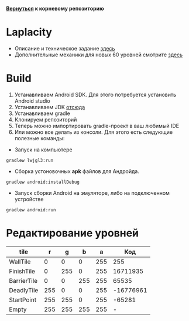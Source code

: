 **[Вернуться](https://github.com/timattt/Steel-unicorn) к корневому репозиторию**

# Laplacity

* Описание и техническое задание [здесь](https://github.com/timattt/Steel-unicorn/blob/master/About/Laplacity.md)
* Дополнительные механики для новых 60 уровней смотрите [здесь](https://github.com/timattt/Steel-unicorn/blob/master/About/LaplacityMoreMechanics.md)

# Build

1. Устанавливаем Android SDK. Для этого потребуется установить Android studio   
2. Устанавливаем JDK [отсюда](https://adoptium.net/)   
3. Устанавливаем gradle   
4. Клонируем репозиторий
5. Теперь можно импортировать gradle-проект в ваш любимый IDE
6. Или можно все делать из консоли. Для этого есть следующие полезные команды:

* Запуск на компьютере

```
gradlew lwjgl3:run
```

* Сборка устоновочных **apk** файлов для Андройда.

```
gradlew android:installDebug
```

* Запуск сборки Android на эмуляторе, либо на подключенном устройстве

```
gradlew android:run
```

# Редактирование уровней

| tile        | r   | g   | b   | a   | Код       |
|-------------|-----|-----|-----|-----|-----------|
| WallTile    | 0   | 0   | 0   | 255 | 255       |
| FinishTile  | 0   | 255 | 0   | 255 | 16711935  |
| BarrierTile | 0   | 0   | 255 | 255 | 65535     |
| DeadlyTile  | 255 | 0   | 0   | 255 | -16776961 |
| StartPoint  | 255 | 255 | 0   | 255 | -65281    |
| Empty       | 255 | 255 | 255 | 255 | -         |

